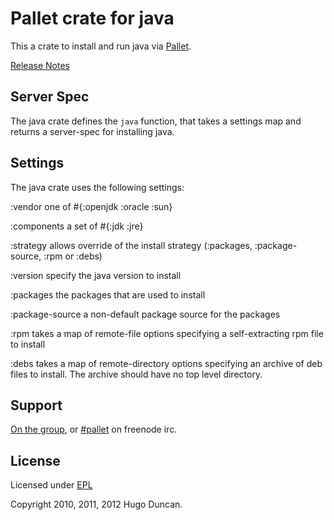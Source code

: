 # Pallet crate for java

This a crate to install and run java via [Pallet](http://pallet.github.com/pallet).

[Release Notes](https://github.com/pallet/java-crate/blob/master/ReleaseNotes.md)

## Server Spec

The java crate defines the `java` function, that takes a settings map and
returns a server-spec for installing java.

## Settings

The java crate uses the following settings:

:vendor
one of #{:openjdk :oracle :sun}

:components
a set of #{:jdk :jre}

:strategy
allows override of the install strategy (:packages, :package-source, :rpm
or :debs)

:version
specify the java version to install

:packages
the packages that are used to install

:package-source
a non-default package source for the packages

:rpm
takes a map of remote-file options specifying a self-extracting rpm file
to install

:debs
takes a map of remote-directory options specifying an archive of deb files to
install. The archive should have no top level directory.

## Support

[On the group](http://groups.google.com/group/pallet-clj), or
[#pallet](http://webchat.freenode.net/?channels=#pallet) on freenode irc.

## License

Licensed under [EPL](http://www.eclipse.org/legal/epl-v10.html)

Copyright 2010, 2011, 2012 Hugo Duncan.
